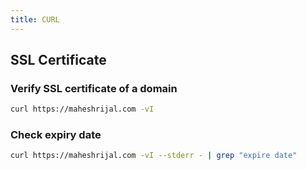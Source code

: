```yaml
---
title: CURL
---
```



## SSL Certificate

### Verify SSL certificate of a domain
```sh
curl https://maheshrijal.com -vI
```

### Check expiry date
```sh
curl https://maheshrijal.com -vI --stderr - | grep "expire date"
```